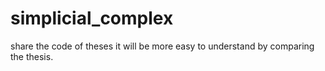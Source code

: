 # simplicial_complex
share the code of theses
it will be more easy to understand by comparing the thesis.
